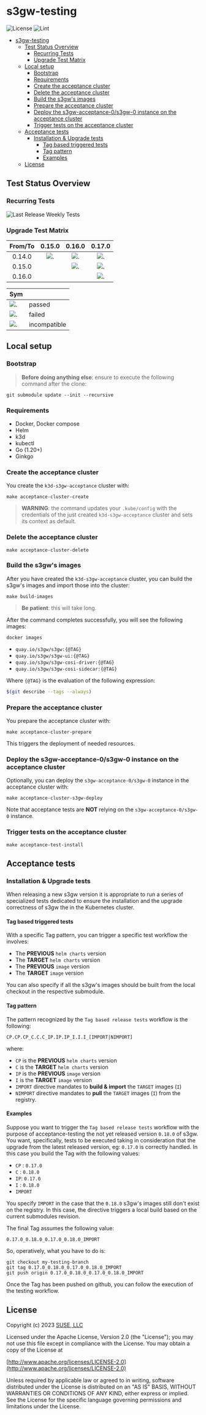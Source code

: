 # s3gw-testing

![License](https://img.shields.io/github/license/giubacc/s3gw-system-tests)
![Lint](https://github.com/giubacc/s3gw-system-tests/actions/workflows/lint.yaml/badge.svg)

<!-- TOC -->

- [s3gw-testing](#s3gw-testing)
  - [Test Status Overview](#test-status-overview)
    - [Recurring Tests](#recurring-tests)
    - [Upgrade Test Matrix](#upgrade-test-matrix)
  - [Local setup](#local-setup)
    - [Bootstrap](#bootstrap)
    - [Requirements](#requirements)
    - [Create the acceptance cluster](#create-the-acceptance-cluster)
    - [Delete the acceptance cluster](#delete-the-acceptance-cluster)
    - [Build the s3gw's images](#build-the-s3gws-images)
    - [Prepare the acceptance cluster](#prepare-the-acceptance-cluster)
    - [Deploy the s3gw-acceptance-0/s3gw-0 instance on the acceptance cluster](#deploy-the-s3gw-acceptance-0s3gw-0-instance-on-the-acceptance-cluster)
    - [Trigger tests on the acceptance cluster](#trigger-tests-on-the-acceptance-cluster)
  - [Acceptance tests](#acceptance-tests)
    - [Installation \& Upgrade tests](#installation--upgrade-tests)
      - [Tag based triggered tests](#tag-based-triggered-tests)
      - [Tag pattern](#tag-pattern)
      - [Examples](#examples)
  - [License](#license)

<!-- /TOC -->

## Test Status Overview

### Recurring Tests

![Last Release Weekly Tests](https://github.com/giubacc/s3gw-system-tests/actions/workflows/last-release-weekly-tests.yaml/badge.svg)

### Upgrade Test Matrix

| From/To | 0.15.0 | 0.16.0 | 0.17.0 |
|:-------:|:------:|:------:|:------:|
|  0.14.0 |![.](./assets/tests/u0.14.0_0.15.0.svg)|![.](./assets/tests/u0.14.0_0.16.0.svg)|![.](./assets/not-apply.svg)|
|  0.15.0 |        |![.](./assets/tests/u0.15.0_0.16.0.svg)|![.](./assets/not-apply.svg)|
|  0.16.0 |        |        |![.](./assets/not-apply.svg)|

|Sym||
|:--|:--|
|![.](./assets/OK.svg)|passed|
|![.](./assets/KO.svg)|failed|
|![.](./assets/not-apply.svg)|incompatible|

## Local setup

### Bootstrap

> **Before doing anything else**: ensure to execute the following command
> after the clone:

```shell
git submodule update --init --recursive
```

### Requirements

- Docker, Docker compose
- Helm
- k3d
- kubectl
- Go (1.20+)
- Ginkgo

### Create the acceptance cluster

You create the `k3d-s3gw-acceptance` cluster with:

```shell
make acceptance-cluster-create
```

> **WARNING**: the command updates your `.kube/config` with the credentials of
> the just created `k3d-s3gw-acceptance` cluster and sets its context as default.

### Delete the acceptance cluster

```shell
make acceptance-cluster-delete
```

### Build the s3gw's images

After you have created the `k3d-s3gw-acceptance` cluster,
you can build the s3gw's images and import those into the cluster:

```shell
make build-images
```

> **Be patient**: this will take long.

After the command completes successfully,
you will see the following images:

```shell
docker images
```

- `quay.io/s3gw/s3gw:{@TAG}`
- `quay.io/s3gw/s3gw-ui:{@TAG}`
- `quay.io/s3gw/s3gw-cosi-driver:{@TAG}`
- `quay.io/s3gw/s3gw-cosi-sidecar:{@TAG}`

Where `{@TAG}` is the evaluation of the following expression:

```bash
$(git describe --tags --always)
```

### Prepare the acceptance cluster

You prepare the acceptance cluster with:

```shell
make acceptance-cluster-prepare
```

This triggers the deployment of needed resources.

### Deploy the s3gw-acceptance-0/s3gw-0 instance on the acceptance cluster

Optionally, you can deploy the `s3gw-acceptance-0/s3gw-0` instance in the acceptance
cluster with:

```shell
make acceptance-cluster-s3gw-deploy
```

Note that acceptance tests are **NOT** relying on the `s3gw-acceptance-0/s3gw-0`
instance.

### Trigger tests on the acceptance cluster

```shell
make acceptance-test-install
```

## Acceptance tests

### Installation & Upgrade tests

When releasing a new s3gw version it is appropriate to run a series of
specialized tests dedicated to ensure the installation and
the upgrade correctness of s3gw the in the Kubernetes cluster.

#### Tag based triggered tests

With a specific Tag pattern, you can trigger a specific
test workflow the involves:

- The **PREVIOUS** `helm charts` version
- The **TARGET** `helm charts` version
- The **PREVIOUS** `image` version
- The **TARGET** `image` version

You can also specify if all the s3gw's images should be built from the
local checkout in the respective submodule.

#### Tag pattern

The pattern recognized by the `Tag based release tests` workflow is the
following:

```text
CP.CP.CP_C.C.C_IP.IP.IP_I.I.I_[IMPORT|NIMPORT]
```

where:

- `CP` is the **PREVIOUS** `helm charts` version
- `C` is the **TARGET** `helm charts` version
- `IP` is the **PREVIOUS** `image` version
- `I` is the **TARGET** `image` version
- `IMPORT` directive mandates to **build & import** the `TARGET` images (`I`)
- `NIMPORT` directive mandates to **pull** the `TARGET` images (`I`) from the registry.

#### Examples

Suppose you want to trigger the `Tag based release tests` workflow with
the purpose of acceptance-testing the not yet released version `0.18.0` of s3gw.
You want, specifically, tests to be executed taking in consideration that
the upgrade from the latest released version, eg: `0.17.0` is correctly handled.
In this case you build the Tag with the following values:

- `CP` : `0.17.0`
- `C` : `0.18.0`
- `IP`: `0.17.0`
- `I` : `0.18.0`
- `IMPORT`

You specify `IMPORT` in the case that the `0.18.0` s3gw's images still
don't exist on the registry. In this case, the directive triggers a local
build based on the current submodules revision.

The final Tag assumes the following value:

```text
0.17.0_0.18.0_0.17.0_0.18.0_IMPORT
```

So, operatively, what you have to do is:

```shell
git checkout my-testing-branch
git tag 0.17.0_0.18.0_0.17.0_0.18.0_IMPORT
git push origin 0.17.0_0.18.0_0.17.0_0.18.0_IMPORT
```

Once the Tag has been pushed on github, you can follow the execution of the
testing workflow.

## License

Copyright (c) 2023 [SUSE, LLC](http://suse.com)

Licensed under the Apache License, Version 2.0 (the "License");
you may not use this file except in compliance with the License.
You may obtain a copy of the License at

[http://www.apache.org/licenses/LICENSE-2.0](http://www.apache.org/licenses/LICENSE-2.0)

Unless required by applicable law or agreed to in writing, software
distributed under the License is distributed on an "AS IS" BASIS,
WITHOUT WARRANTIES OR CONDITIONS OF ANY KIND, either express or implied.
See the License for the specific language governing permissions and
limitations under the License.
